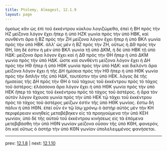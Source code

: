 ```yaml
---
title: Ptolemy, Almagest, 12.1.9
layout: page
---
```


ὁμοίως κἂν ὡς ἐπὶ τοῦ ἐκκέντρου κύκλου λογιζώμεθα, ἐπεὶ ἡ ΒΗ πρὸς τὴν ΗΖ μείζονα λόγον ἔχει ἤπερ ἡ ὑπὸ ΗΖΚ γωνία πρὸς τὴν ὑπὸ ΗΒΚ, καὶ συνθέντι ἄρα ἡ ΒΖ πρὸς τὴν ΖΗ μείζονα λόγον ἔχει ἤπερ ἡ ὑπὸ ΒΚΛ γωνία πρὸς τὴν ὑπὸ ΗΒΚ. ἀλλ' ὡς μὲν ἡ ΒΖ πρὸς τὴν ΖΗ, οὕτως ἡ ΔΘ πρὸς τὴν ΘΗ, ἴση δέ ἐστιν ἡ μὲν ὑπὸ ΒΚΛ γωνία τῇ ὑπὸ ΔΚΜ, ἡ δὲ ὑπὸ ΗΒΚ τῇ ὑπὸ ΗΔΚ: μείζονα ἄρα λόγον ἔχει καὶ ἡ ΔΘ πρὸς τὴν ΘΗ ἤπερ ἡ ὑπὸ ΔΚΜ γωνία πρὸς τὴν ὑπὸ ΗΔΚ. ὥστε καὶ συνθέντι μείζονα λόγον ἔχει ἡ ΔΗ πρὸς τὴν ΗΘ ἤπερ ἡ ὑπὸ ΗΘΚ γωνία πρὸς τὴν ὑπὸ ΗΔΚ: καὶ διελόντι ἄρα μείζονα λόγον ἔχει ἡ τῆς ΔΗ ἡμίσεια πρὸς τὴν ΗΘ ἤπερ ἡ ὑπὸ ΗΘΚ γωνία πρὸς τὴν διπλῆν τῆς ὑπὸ ΗΔΚ, τουτέστιν τὴν ὑπὸ ΗΕΚ. λόγος δὲ τῆς ἡμισείας τῆς ΔΗ πρὸς τὴν ΘΗ ὁ τοῦ τάχους τοῦ ἐκκέντρου πρὸς τὸ τάχος τοῦ ἀστέρος: ἐλάσσονα ἄρα λόγον ἔχει ἡ ὑπὸ ΗΘΚ γωνία πρὸς τὴν ὑπὸ ΗΕΚ ἤπερ τὸ τάχος τοῦ ἐκκέντρου πρὸς τὸ τάχος τοῦ ἀστέρος. ἡ ἄρα τὸν αὐτὸν λόγον ἔχουσα γωνία πρὸς τὴν ὑπὸ ΗΕΚ τῷ τάχει τοῦ ἐκκέντρου πρὸς τὸ τάχος τοῦ ἀστέρος μείζων ἐστὶν τῆς ὑπὸ ΗΘΚ γωνίας. ἔστω δὴ πάλιν ἡ ὑπὸ ΗΘΝ. ἐπεὶ οὖν ἐν τῷ ἴσῳ χρόνῳ ὁ ἀστὴρ αὐτὸς μὲν τὴν ΚΗ περιφέρειαν κινηθεὶς μεταβέβηκεν εἰς τὰ προηγούμενα τὴν ὑπὸ ΚΕΗ γωνίαν, ὑπὸ δὲ τῆς αὐτοῦ τοῦ ἐκκέντρου κινήσεως εἰς τὰ ἑπόμενα μετεβιβάσθη τὴν ὑπὸ ΗΘΝ γωνίαν μείζονα οὖσαν τῆς ὑπὸ ΚΘΗ, φανερόν, ὅτι καὶ οὕτως ὁ ἀστὴρ τὴν ὑπὸ ΚΘΝ γωνίαν ὑπολελειμμένος φανήσεται. 

---

prev: [12.1.8](../12.1.8/) | next: [12.1.10](../12.1.10/)

